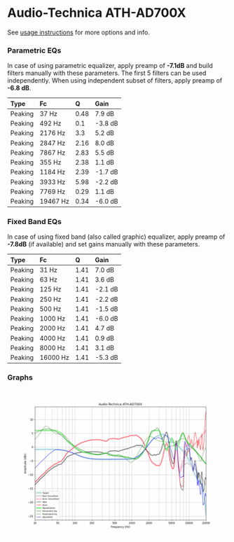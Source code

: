 # Audio-Technica ATH-AD700X
See [usage instructions](https://github.com/jaakkopasanen/AutoEq#usage) for more options and info.

### Parametric EQs
In case of using parametric equalizer, apply preamp of **-7.1dB** and build filters manually
with these parameters. The first 5 filters can be used independently.
When using independent subset of filters, apply preamp of **-6.8 dB**.

| Type    | Fc       |    Q | Gain    |
|:--------|:---------|:-----|:--------|
| Peaking | 37 Hz    | 0.48 | 7.9 dB  |
| Peaking | 492 Hz   | 0.1  | -3.8 dB |
| Peaking | 2176 Hz  | 3.3  | 5.2 dB  |
| Peaking | 2847 Hz  | 2.16 | 8.0 dB  |
| Peaking | 7867 Hz  | 2.83 | 5.5 dB  |
| Peaking | 355 Hz   | 2.38 | 1.1 dB  |
| Peaking | 1184 Hz  | 2.39 | -1.7 dB |
| Peaking | 3933 Hz  | 5.98 | -2.2 dB |
| Peaking | 7769 Hz  | 0.29 | 1.1 dB  |
| Peaking | 19467 Hz | 0.34 | -6.0 dB |

### Fixed Band EQs
In case of using fixed band (also called graphic) equalizer, apply preamp of **-7.8dB**
(if available) and set gains manually with these parameters.

| Type    | Fc       |    Q | Gain    |
|:--------|:---------|:-----|:--------|
| Peaking | 31 Hz    | 1.41 | 7.0 dB  |
| Peaking | 63 Hz    | 1.41 | 3.6 dB  |
| Peaking | 125 Hz   | 1.41 | -2.1 dB |
| Peaking | 250 Hz   | 1.41 | -2.2 dB |
| Peaking | 500 Hz   | 1.41 | -1.5 dB |
| Peaking | 1000 Hz  | 1.41 | -6.0 dB |
| Peaking | 2000 Hz  | 1.41 | 4.7 dB  |
| Peaking | 4000 Hz  | 1.41 | 0.9 dB  |
| Peaking | 8000 Hz  | 1.41 | 3.1 dB  |
| Peaking | 16000 Hz | 1.41 | -5.3 dB |

### Graphs
![](./Audio-Technica%20ATH-AD700X.png)